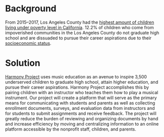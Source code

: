# Background 

From 2015–2017, Los Angeles County had the [highest amount of children living under poverty level in California](https://www.ppic.org/publication/poverty-in-california/). 12.2% of children who come from impoverished communities in the Los Angeles County do not graduate high school and are dissuaded to pursue their career aspirations due to their [socioeconomic status](http://laschoolreport.com/californias-graduation-rate-rises-but-theres-no-improvement-in-getting-students-eligible-for-state-universities/).

# Solution 
[Harmony Project](https://www.harmony-project.org/) uses music education as an avenue to inspire 3,500 underserved children to graduate high school, attain higher education, and pursue their career aspirations. Harmony Project accomplishes this by pairing children with an instructor who teaches them how to play a musical instrument. Our project will create a platform that will serve as the primary means for communicating with students and parents as well as collecting enrollment documents, surveys, and evaluation data from instructors and for students to submit assignments and receive feedback. The project will greatly reduce the burden of reviewing and organizing documents by hand and increase efficiency by moving and centralizing information to an online platform accessible by the nonprofit staff, children, and parents.


